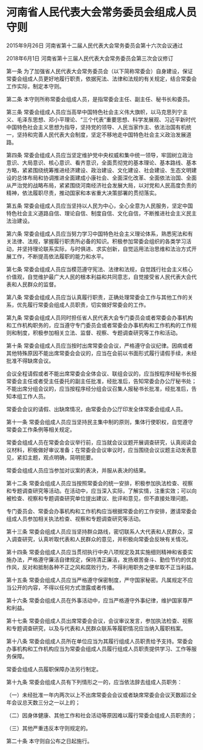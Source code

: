 # 河南省人民代表大会常务委员会组成人员守则

2015年9月26日 河南省第十二届人民代表大会常务委员会第十六次会议通过

2018年6月1日 河南省第十三届人民代表大会常务委员会第三次会议修订

<!-- INFO END -->

第一条 为了加强省人民代表大会常务委员会（以下简称常委会）自身建设，保证常委会组成人员更好地履行职责，依据宪法、法律和法规的有关规定，结合常委会工作实际，制定本守则。

第二条 本守则所称常委会组成人员，是指常委会主任、副主任、秘书长和委员。

第三条 常委会组成人员应当高举中国特色社会主义伟大旗帜，以马克思列宁主义、毛泽东思想、邓小平理论、“三个代表”重要思想、科学发展观、习近平新时代中国特色社会主义思想为指导，坚持党的领导、人民当家作主、依法治国有机统一，坚持和完善人民代表大会制度，坚定不移地走中国特色社会主义政治发展道路。

第四条 常委会组成人员应当坚定维护党中央权威和集中统一领导，牢固树立政治意识、大局意识、核心意识、看齐意识，全面贯彻党的基本理论、基本路线、基本方略，紧紧围绕统筹推进经济建设、政治建设、文化建设、社会建设、生态文明建设的总体布局和协调推进全面建成小康社会、全面深化改革、全面依法治国、全面从严治党的战略布局，紧紧围绕河南经济社会发展大局，以对党和人民高度负责的精神，依法履职尽责，推动国家和本省重大决策部署的贯彻落实。

第五条 常委会组成人员应当坚持以人民为中心，全心全意为人民服务，坚定中国特色社会主义道路自信、理论自信、制度自信、文化自信，不断推进社会主义民主法治建设。

第六条 常委会组成人员应当努力学习中国特色社会主义理论体系，熟悉宪法和有关法律、法规，掌握履行职责所必备的知识。积极参加常委会组织的各类学习活动，并坚持理论联系实际，与时俱进、求实创新，自觉运用法治思维和法治方式开展工作，不断提高依法履职的能力和水平。

第七条 常委会组成人员应当模范遵守宪法、法律和法规，自觉践行社会主义核心价值观，自觉维护最广大人民的根本利益和共同意志，自觉接受省人民代表大会代表和人民群众的监督。

第八条 常委会组成人员应当认真履行职责，正确处理常委会工作与其他工作的关系，优先履行常委会组成人员职责，切实做好常委会的工作。

第九条 常委会组成人员同时担任省人民代表大会专门委员会或者常委会办事机构和工作机构职务的，应当遵守专门委员会或者常委会办事机构和工作机构的工作规则和制度，积极参加相关立法、监督、视察、专题调查研究等工作和活动。

第十条 常委会组成人员应当按时出席常委会会议，严格遵守会议纪律。因病或者其他特殊原因不能出席常委会会议的，应当在会前以书面形式履行请假手续，未经批准不得缺席会议。

会议全程请假或者不能出席常委会全体会议、联组会议的，应当按程序经秘书长报常委会主任或者受主任委托的副主任批准，经批准后，告知常委会办公厅秘书处；不能出席分组会议的，应当按程序经分组会议召集人报秘书长批准，经批准后，告知本组工作人员。

常委会会议的请假、出缺席情况，由常委会办公厅印发全体常委会组成人员。

第十一条 常委会组成人员应当坚持民主集中制的原则，集体行使职权，自觉遵守常委会工作条例等相关规定。

常委会组成人员在常委会会议举行前，应当就会议议题开展调查研究，认真阅读会议材料，积极做好审议准备；在常委会会议审议时，应当围绕会议议题主动发表意见，紧扣主题，观点明确，简明扼要。

常委会组成人员应当参加对议案的表决，并服从表决的结果。

第十二条 常委会组成人员应当按照常委会的统一安排，积极参加执法检查、视察和专题调查研究等活动。在活动中，应当深入实际，了解实情，注重实效；可以向被检查、视察和专题调查研究单位提出建议、批评和意见，但不直接处理问题。

专门委员会、常委会办事机构和工作机构应当根据常委会的工作安排，邀请常委会组成人员参加相关执法检查、视察和专题调查研究等活动。

第十三条 常委会组成人员应当坚持群众路线，密切联系人大代表和人民群众，深入调查研究，认真听取代表和人民群众的意见，并积极向常委会反映有关情况。

第十四条 常委会组成人员应当贯彻执行中央八项规定及其实施细则精神和省委实施办法，严格遵守廉洁自律规定，保持清正廉洁，发扬艰苦奋斗、勤俭节约的优良作风，反对和抵制各种不正之风和腐败行为，不得利用职务之便牟取不正当利益。

第十五条 常委会组成人员应当严格遵守保密制度，严守国家秘密。凡属规定不应当公开的内容，不得以任何方式泄露或者传播。

第十六条 常委会组成人员在外事活动中，应当严格遵守外事纪律，维护国家尊严和利益。

第十七条 常委会组成人员出席常委会会议，会议审议发言，参加执法检查、视察和专题调查研究，以及与代表和人民群众联系等履职情况应当纳入履职档案。

第十八条 常委会组成人员所在单位应当为其履行组成人员职责给予支持。常委会办事机构和工作机构应当为常委会组成人员履行组成人员职责提供学习、工作等服务保障。

常委会组成人员履职保障办法另行制定。

第十九条 常委会组成人员有下列情形之一的，应当依法辞去组成人员职务：

（一）未经批准一年内两次以上不出席常委会会议或者缺席常委会会议天数超过全年会议总天数三分之一以上的；

（二）因身体健康、其他工作和社会活动等原因难以履行常委会组成人员职责的；

（三）其他严重违反本守则规定的。

第二十条 本守则自公布之日起施行。

